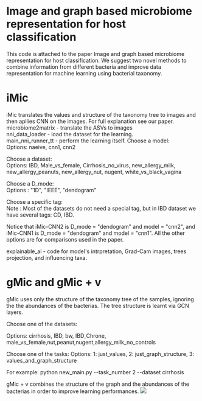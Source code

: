 # Image and graph based microbiome representation for host classification
This code is attached to the paper Image and graph based microbiome representation for host classification.
We suggest two novel methods to combine information from different bacteria and improve data representation for machine learning using  bacterial taxonomy. 
# iMic
iMic translates the values and structure of the taxonomy tree to images and then apllies CNN on the images.
For full explanation see our paper.\
microbiome2matrix - translate the ASVs to images\
nni_data_loader - load the dataset for the learning.\
main_nni_runner_tt - perform the learning itself. 
Choose a model:\
Options: naeive, cnn1, cnn2


Choose a dataset:\
Options: IBD, Male_vs_female, Cirrhosis_no_virus, new_allergy_milk, new_allergy_peanuts, new_allergy_nut, nugent, white_vs_black_vagina


Choose a D_mode:\
Options : "1D", "IEEE", "dendogram"


Choose a specific tag:\
Note : Most of the datasets do not need a special tag, but in IBD dataset we have several tags: CD, IBD.
 
Notice that iMic-CNN2 is D_mode = "dendogram" and model = "cnn2", and iMic-CNN1 is D_mode = "dendogram" and model = "cnn1".
All the other options are for comparisons used in the paper.

explainable_ai - code for model's intrpretation, Grad-Cam images, trees projection, and influencing taxa.



# gMic and gMic + v
gMic uses only the structure of the taxonomy tree of the samples, ignoring the the abundances of the bacterias.
The tree structure is learnt via GCN layers.

Choose one of the datasets:

Options: cirrhosis, IBD, bw, IBD_Chrone, male_vs_female,nut,peanut,nugent,allergy_milk_no_controls

Choose one of the tasks: Options: 1: just_values, 2: just_graph_structure, 3: values_and_graph_structure

For example: python new_main.py --task_number 2 --dataset cirrhosis


gMic + v combines the structure of the graph and the abundances of the bacterias in order to improve learning performances.
![](plots/NEW_try_fig1_v3_with_chaim_laorech_.png)
